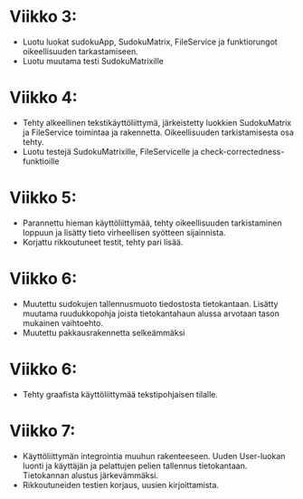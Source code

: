 # Viikko 3:
- Luotu luokat sudokuApp, SudokuMatrix, FileService ja funktiorungot oikeellisuuden tarkastamiseen.
- Luotu muutama testi SudokuMatrixille

# Viikko 4:
- Tehty alkeellinen tekstikäyttöliittymä, järkeistetty luokkien SudokuMatrix ja FileService toimintaa ja rakennetta. Oikeellisuuden tarkistamisesta osa tehty.
- Luotu testejä SudokuMatrixille, FileServicelle ja check-correctedness-funktioille

# Viikko 5:
- Parannettu hieman käyttöliittymää, tehty oikeellisuuden tarkistaminen loppuun ja lisätty tieto virheellisen syötteen sijainnista.
- Korjattu rikkoutuneet testit, tehty pari lisää.

# Viikko 6:
- Muutettu sudokujen tallennusmuoto tiedostosta tietokantaan. Lisätty muutama ruudukkopohja joista tietokantahaun alussa arvotaan tason mukainen vaihtoehto.
- Muutettu pakkausrakennetta selkeämmäksi

# Viikko 6:
- Tehty graafista käyttöliittymää tekstipohjaisen tilalle.

# Viikko 7:
- Käyttöliittymän integrointia muuhun rakenteeseen. Uuden User-luokan luonti ja käyttäjän ja pelattujen pelien tallennus tietokantaan. Tietokannan alustus järkevämmäksi.
- Rikkoutuneiden testien korjaus, uusien kirjoittamista.
